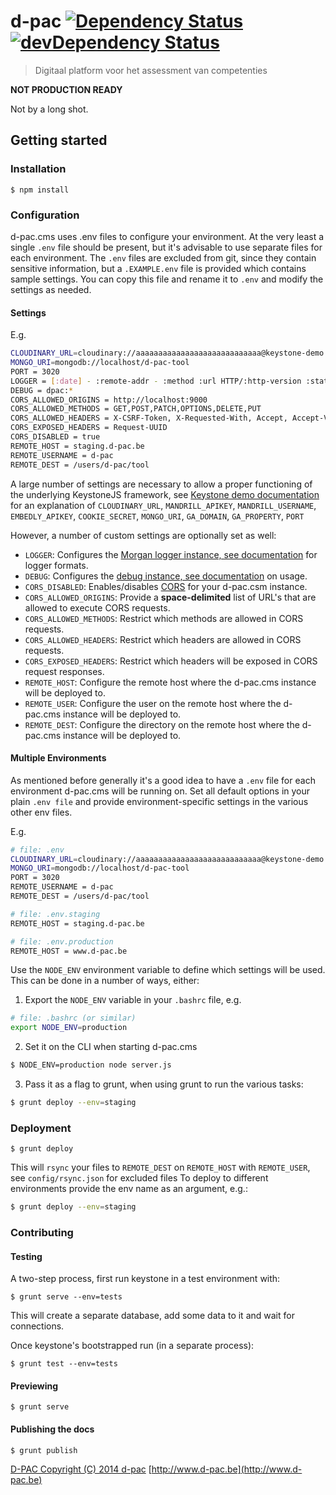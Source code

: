 # d-pac [![Dependency Status](https://david-dm.org/d-pac/d-pac.cms.png?style=flat)](https://david-dm.org/d-pac/d-pac.cms)[![devDependency Status](https://david-dm.org/d-pac/d-pac.cms/dev-status.png?style=flat)](https://david-dm.org/d-pac/d-pac.cms#info=devDependencies)

> Digitaal platform voor het assessment van competenties

**NOT PRODUCTION READY**

Not by a long shot.

## Getting started

### Installation

```shell
$ npm install
```

### Configuration

d-pac.cms uses .env files to configure your environment. At the very least a single `.env` file should be present, but it's advisable to use separate files for each environment. The `.env` files are excluded from git, since they contain sensitive information, but a  `.EXAMPLE.env` file is provided which contains sample settings. You can copy this file and rename it to `.env` and modify the settings as needed.

#### Settings

E.g.

```sh
CLOUDINARY_URL=cloudinary://aaaaaaaaaaaaaaaaaaaaaaaaaaaa@keystone-demo
MONGO_URI=mongodb://localhost/d-pac-tool
PORT = 3020
LOGGER = [:date] - :remote-addr - :method :url HTTP/:http-version :status :res[content-length] - :response-time ms
DEBUG = dpac:*
CORS_ALLOWED_ORIGINS = http://localhost:9000
CORS_ALLOWED_METHODS = GET,POST,PATCH,OPTIONS,DELETE,PUT
CORS_ALLOWED_HEADERS = X-CSRF-Token, X-Requested-With, Accept, Accept-Version, Content-Length, Content-Type, Date, Request-UUID, Accept-Encoding
CORS_EXPOSED_HEADERS = Request-UUID
CORS_DISABLED = true
REMOTE_HOST = staging.d-pac.be
REMOTE_USERNAME = d-pac
REMOTE_DEST = /users/d-pac/tool
```

A large number of settings are necessary to allow a proper functioning of the underlying KeystoneJS framework, see [Keystone demo documentation](https://github.com/JedWatson/keystone-demo) for an explanation of `CLOUDINARY_URL`, `MANDRILL_APIKEY`, `MANDRILL_USERNAME`, `EMBEDLY_APIKEY`, `COOKIE_SECRET`, `MONGO_URI`, `GA_DOMAIN`, `GA_PROPERTY`, `PORT`

However, a number of custom settings are optionally set as well:

* `LOGGER`: Configures the [Morgan logger instance, see documentation](https://www.npmjs.com/package/morgan) for logger formats.
* `DEBUG`: Configures the [debug instance, see documentation](https://www.npmjs.com/package/debug) on usage.
* `CORS_DISABLED`: Enables/disables [CORS](https://developer.mozilla.org/en-US/docs/Web/HTTP/Access_control_CORS) for your d-pac.csm instance.
* `CORS_ALLOWED_ORIGINS`: Provide a **space-delimited** list of URL's that are allowed to execute CORS requests.
* `CORS_ALLOWED_METHODS`: Restrict which methods are allowed in CORS requests.
* `CORS_ALLOWED_HEADERS`: Restrict which headers are allowed in CORS requests.
* `CORS_EXPOSED_HEADERS`: Restrict which headers will be exposed in CORS request responses.
* `REMOTE_HOST`: Configure the remote host where the d-pac.cms instance will be deployed to.
* `REMOTE_USER`: Configure the user on the remote host where the d-pac.cms instance will be deployed to.
* `REMOTE_DEST`: Configure the directory on the remote host where the d-pac.cms instance will be deployed to.

#### Multiple Environments

As mentioned before generally it's a good idea to have a `.env` file for each environment d-pac.cms will be running on.
Set all default options in your plain `.env file` and provide environment-specific settings in the various other env files.

E.g.

```sh
# file: .env
CLOUDINARY_URL=cloudinary://aaaaaaaaaaaaaaaaaaaaaaaaaaaa@keystone-demo
MONGO_URI=mongodb://localhost/d-pac-tool
PORT = 3020
REMOTE_USERNAME = d-pac
REMOTE_DEST = /users/d-pac/tool
```
```sh
# file: .env.staging
REMOTE_HOST = staging.d-pac.be
```
```sh
# file: .env.production
REMOTE_HOST = www.d-pac.be
```

Use the `NODE_ENV` environment variable to define which settings will be used. This can be done in a number of ways, either:

1. Export the `NODE_ENV` variable in your `.bashrc` file, e.g.

  ```sh
  # file: .bashrc (or similar)
  export NODE_ENV=production
  ```
  
2. Set it on the CLI when starting d-pac.cms

  ```sh
  $ NODE_ENV=production node server.js
  ```
  
3. Pass it as a flag to grunt, when using grunt to run the various tasks:

  ```sh
  $ grunt deploy --env=staging
  ```
  
### Deployment

```shell
$ grunt deploy
```

This will `rsync` your files to `REMOTE_DEST` on `REMOTE_HOST` with `REMOTE_USER`, see `config/rsync.json` for excluded files
To deploy to different environments provide the env name as an argument, e.g.:

```sh
$ grunt deploy --env=staging
```

### Contributing

#### Testing

A two-step process, first run keystone in a test environment with:

```shell
$ grunt serve --env=tests
```

This will create a separate database, add some data to it and wait for connections.

Once keystone's bootstrapped run (in a separate process):

```shell
$ grunt test --env=tests
```

#### Previewing

```shell
$ grunt serve
```

#### Publishing the docs

```shell
$ grunt publish
```


[D-PAC  Copyright (C) 2014  d-pac](LICENSE)
[http://www.d-pac.be](http://www.d-pac.be)
